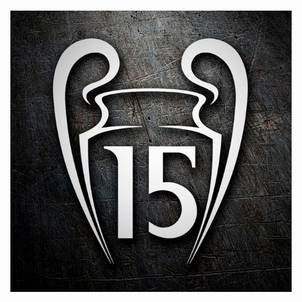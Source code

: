 # <p align="center"><img src="images/autocollants-real-madrid-15-champions-league.jpg" alt="Images" width="450"/></p>
